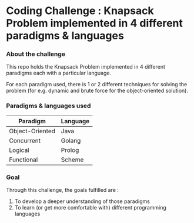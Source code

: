 # Coding Challenge : Knapsack Problem implemented in 4 different paradigms & languages

### About the challenge

This repo holds the Knapsack Problem implemented in 4 different paradigms each with a particular language.

For each paradigm used, there is 1 or 2 different techniques for solving the problem (for e.g. dynamic and brute force for the object-oriented solution).

### Paradigms & languages used

Paradigm | Language
-------- | --------
Object-Oriented | Java
Concurrent | Golang
Logical | Prolog
Functional | Scheme

### Goal

Through this challenge, the goals fulfilled are :
1. To develop a deeper understanding of those paradigms
2. To learn (or get more comfortable with) different programming languages
